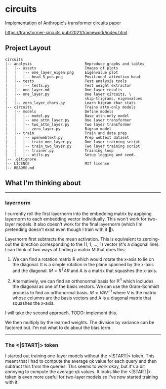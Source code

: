 # circuits
Implementation of Anthropic's transformer circuits paper

https://transformer-circuits.pub/2021/framework/index.html

## Project Layout
```
circuits
|-- analysis                        Reproduce graphs and tables
|   |-- assets                      Images of plots
|   |   |-- one_layer_eigen.png     Eigenvalue plot
|   |   |-- head_5_pos.png          Positional attention head
|   |-- tests                       Test analysis tools
|   |   |-- tests.py                Test weight extractor
|   |-- one_layer.md                One layer results
|   |-- one_layer.py                One layer circuits, \
|   |                               skip-trigrams, eigenvalues
|   |-- zero_layer_chars.py         Learn bigram char stats
|-- circuits                        Trains attn-only models
|   |-- models                      Define models
|   |   |-- model.py                Base attn-only model
|   |   |-- one_attn_layer.py       One layer transformer
|   |   |-- two_attn_layer.py       Two layer transformer
|   |   |-- zero_layer.py           Bigram model
|   |-- train                       Train and data prep
|   |   |-- openwebtext.py          Prep webtext dataset
|   |   |-- train_one_layer.py      One layer training script
|   |   |-- train_two_layer.py      Two layer training script
|   |   |-- trainer.py              Training loop
|   |   |-- utils.py                Setup logging and seed.
|-- .gitignore                      
|-- LICENCE                         MIT license
|-- README.md

```

## What I'm thinking about

---
### layernorm
I currently roll the first layernorm into the embedding matrix by applying layernorm to each embedding vector individually. This won't work for two-layer models.
It also doesn't work for the final layernorm (which I'm pretending doesn't exist even though I train with it 👀).

Layernorm first subtracts the mean activation. This is equivalent to zeroing-out the direction corresponding to the (1, 1, ..., 1) vector (it's a diagonal line). I can think of two ways of finding a matrix M that does this:

1. We can find a rotation matrix R which would rotate the x-axis to lie on the diagonal. It is a simple rotation in the plane spanned by the x-axis and the diagonal. $M = R^TAR$ and A is a matrix that squashes the x-axis.

2. Alternatively, we can find an orthonormal basis for $\mathbb{R}^n$ which includes the diagonal as one of the basis vectors. We can use the Gram-Schmidt process to find an orthonormal basis. $M = VAV^{-1}$ where V is the matrix whose columns are the basis vectors and A is a diagonal matrix that squashes the x-axis.

I will take the second approach. TODO: implement this.

We then multiply by the learned weights. The division by variance can be factored out. I'm not what to do about the bias term.

---
### The <|START|> token
I started out training one-layer models without the <|START|> token. This meant that I had to compute the average qk value for each query and then subtract this from the queries. This seems to work okay, but it's a bit annoying to compute the average qk values. It looks like the <|START|> token is even more useful for two-layer models so I've now started training with it.

